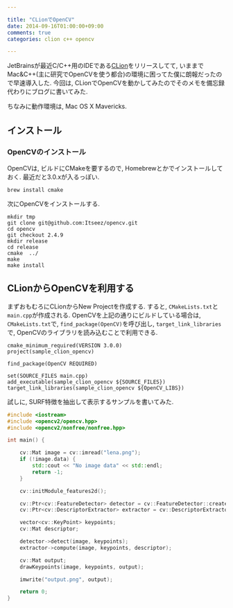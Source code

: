 ```yaml
---

title: "CLionでOpenCV"
date: 2014-09-16T01:00:00+09:00
comments: true
categories: clion c++ opencv

---
```


JetBrainsが最近C/C++用のIDEである[CLion](http://www.jetbrains.com/clion/)をリリースしてて, いままでMac&C++(主に研究でOpenCVを使う都合)の環境に困ってた僕に朗報だったので早速導入した.
今回は, CLionでOpenCVを動かしてみたのでそのメモを備忘録代わりにブログに書いてみた.

ちなみに動作環境は, Mac OS X Mavericks.

インストール
------------

### OpenCVのインストール


OpenCVは, ビルドにCMakeを要するので, Homebrewとかでインストールしておく. 最近だと3.0.xが入るっぽい.

```
brew install cmake
```

次にOpenCVをインストールする.

```
mkdir tmp
git clone git@github.com:Itseez/opencv.git
cd opencv
git checkout 2.4.9
mkdir release
cd release
cmake  ../
make
make install
```

CLionからOpenCVを利用する
-------------------------

まずおもむろにCLionからNew Projectを作成する. すると, `CMakeLists.txt`と`main.cpp`が作成される. OpenCVを上記の通りにビルドしている場合は,
`CMakeLists.txt`で, `find_package(OpenCV)`を呼び出し, `target_link_libraries`で, OpenCVのライブラリを読み込むことで利用できる.


```
cmake_minimum_required(VERSION 3.0.0)
project(sample_clion_opencv)

find_package(OpenCV REQUIRED)

set(SOURCE_FILES main.cpp)
add_executable(sample_clion_opencv ${SOURCE_FILES})
target_link_libraries(sample_clion_opencv ${OpenCV_LIBS})
```

試しに, SURF特徴を抽出して表示するサンプルを書いてみた.

```cpp
#include <iostream>
#include <opencv2/opencv.hpp>
#include <opencv2/nonfree/nonfree.hpp>

int main() {

    cv::Mat image = cv::imread("lena.png");
    if (!image.data) {
        std::cout << "No image data" << std::endl;
        return -1;
    }

    cv::initModule_features2d();

    cv::Ptr<cv::FeatureDetector> detector = cv::FeatureDetector::create("SURF");
    cv::Ptr<cv::DescriptorExtractor> extractor = cv::DescriptorExtractor::create("SURF");

    vector<cv::KeyPoint> keypoints;
    cv::Mat descriptor;

    detector->detect(image, keypoints);
    extractor->compute(image, keypoints, descriptor);

    cv::Mat output;
    drawKeypoints(image, keypoints, output);

    imwrite("output.png", output);

    return 0;
}
```
